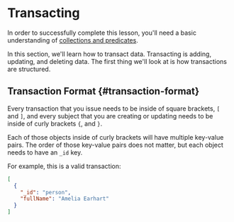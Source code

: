 # Transacting

In order to successfully complete this lesson, you'll need a basic understanding of [collections and predicates](/guides/schema/1.md).

In this section, we'll learn how to transact data. Transacting is adding, updating, and deleting data. The first thing we'll look at is how transactions are structured.

## Transaction Format {#transaction-format}

Every transaction that you issue needs to be inside of square brackets, `[` and `]`, and every subject that you are creating or updating needs to be inside of curly brackets `{`, and `}`.

Each of those objects inside of curly brackets will have multiple key-value pairs. The order of those key-value pairs does not matter, but each object needs to have an `_id` key.

For example, this is a valid transaction:

```json
[
  {
    "_id": "person",
    "fullName": "Amelia Earhart"
  }
]
```
